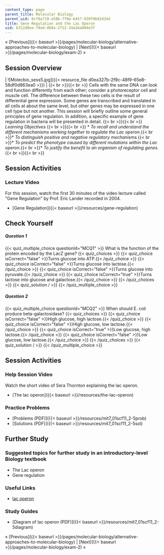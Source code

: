 ```yaml
---
content_type: page
parent_title: Molecular Biology
parent_uid: 0cf8a719-a58b-7f0e-6457-939f9b82d24d
title: Gene Regulation and the Lac Operon
uid: b312d8ee-70ad-db9a-2f22-34a16a004e3f
---
```


« [Previous]({{< baseurl >}}/pages/molecular-biology/alternative-approaches-to-molecular-biology) | [Next]({{< baseurl >}}/pages/molecular-biology/exam-2) »

Session Overview
----------------

| ![Molecbio_sess5.jpg]({{< resource_file d0ea327b-2f9c-48f9-65e8-58df0d863ea0 >}}) |  {{< br >}}{{< br >}} Cells with the same DNA can look and function differently from each other; consider a photoreceptor cell and muscle cell. The difference between these two cells is the result of differential gene expression. Some genes are transcribed and translated in all cells at about the same level, but other genes may be expressed in one cell type but not another. This session will briefly outline some general principles of gene regulation. In addition, a specific example of gene regulation in bacteria will be presented in detail. {{< br >}}{{< br >}} _Learning Objectives_ {{< br >}}{{< br >}} *   _To recall and understand the different mechanisms working together to regulate the Lac operon_.{{< br >}}*   _To distinguish positive and negative regulatory mechanisms._{{< br >}}*   _To predict the phenotype caused by different mutations within the Lac operon_.{{< br >}}*   _To justify the benefit to an organism of regulating genes._ {{< br >}}{{< br >}}  

Session Activities
------------------

### Lecture Video

For this session, watch the first 30 minutes of the video lecture called "Gene Regulation" by Prof. Eric Lander recorded in 2004.

*   [Gene Regulation]({{< baseurl >}}/resources/gene-regulation)

Check Yourself
--------------

##### Question 1
 {{< quiz_multiple_choice questionId="MCQ1" >}} What is the function of the protein encoded by the LacZ gene? {{< quiz_choices >}} {{< quiz_choice isCorrect="false" >}}Turns glucose into ATP.{{< /quiz_choice >}} {{< quiz_choice isCorrect="false" >}}Turns glucose into lactose.{{< /quiz_choice >}} {{< quiz_choice isCorrect="false" >}}Turns glucose into pyruvate.{{< /quiz_choice >}} {{< quiz_choice isCorrect="true" >}}Turns lactose into glucose and galactose.{{< /quiz_choice >}} {{< /quiz_choices >}} {{< quiz_solution / >}} {{< /quiz_multiple_choice >}}
##### Question 2
 {{< quiz_multiple_choice questionId="MCQ2" >}} When should E. coli produce beta-galactosidase? {{< quiz_choices >}} {{< quiz_choice isCorrect="false" >}}High glucose, high lactose.{{< /quiz_choice >}} {{< quiz_choice isCorrect="false" >}}High glucose, low lactose.{{< /quiz_choice >}} {{< quiz_choice isCorrect="true" >}}Low glucose, high lactose.{{< /quiz_choice >}} {{< quiz_choice isCorrect="false" >}}Low glucose, low lactose.{{< /quiz_choice >}} {{< /quiz_choices >}} {{< quiz_solution / >}} {{< /quiz_multiple_choice >}}

Session Activities
------------------

### Help Session Video

Watch the short video of Sera Thornton explaining the lac operon.

*   [The lac operon]({{< baseurl >}}/resources/the-lac-operon)

### Practice Problems

*   [Problems (PDF)]({{< baseurl >}}/resources/mit7_01scf11_2-5prob)
*   [Solutions (PDF)]({{< baseurl >}}/resources/mit7_01scf11_2-5sol)

Further Study
-------------

### Suggested topics for further study in an introductory-level Biology textbook

*   The Lac operon
*   Gene regulation

### Useful Links

*   [lac operon](http://www.youtube.com/watch?v=iPQZXMKZEfw)

### Study Guides

*   [Diagram of lac operon (PDF)]({{< baseurl >}}/resources/mit7_01scf11_2-5diagram)

« [Previous]({{< baseurl >}}/pages/molecular-biology/alternative-approaches-to-molecular-biology) | [Next]({{< baseurl >}}/pages/molecular-biology/exam-2) »